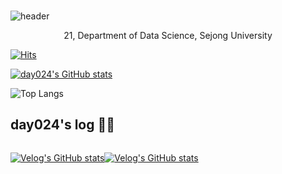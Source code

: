 ###

![header](https://capsule-render.vercel.app/api?type=waving&color=gradient&&height=300&section=header&text=Welcome%20to%20%20day024%20's%20GitHub🍀&fontSize=40&animation=twinkling)

 
<p align="center">
 21, Department of Data Science, Sejong University
 
 [![Hits](https://hits.seeyoufarm.com/api/count/incr/badge.svg?url=https%3A%2F%2Fgithub.com%2Fday024%2Fhit-counter&count_bg=%23D8ACF0&title_bg=%23555555&icon=&icon_color=%23E7E7E7&title=hits&edge_flat=false)](https://hits.seeyoufarm.com)

 [![day024's GitHub stats](https://github-readme-stats.vercel.app/api?username=day024)](https://github.com/day024/github-readme-stats)

 ![Top Langs](https://github-readme-stats.vercel.app/api/top-langs/?username=day024&layout=compact)

## day024's log 👩‍💻 

<div style="display:flex; flex-direction:row;">
 
 [![Velog's GitHub stats](https://velog-readme-stats.vercel.app/api/badge?name=day024)](https://velog.io/@day024) 
 
 [![Velog's GitHub stats](https://velog-readme-stats.vercel.app/api?name=day024)](https://github.com/day024/velog-readme-stats)

</div>

